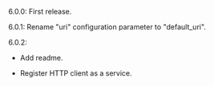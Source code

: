 6.0.0: First release.

6.0.1: Rename "uri" configuration parameter to "default_uri".

6.0.2:

- Add readme.

- Register HTTP client as a service.
